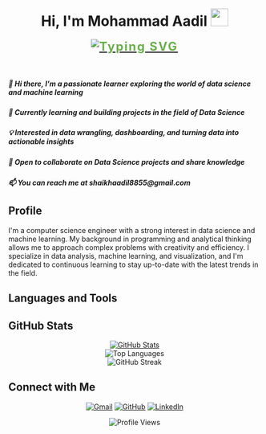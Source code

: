 <h1 align="center">Hi, I'm Mohammad Aadil <img src="https://media.giphy.com/media/hvRJCLFzcasrR4ia7z/giphy.gif" width="35"></h1>
<p align="center">
  <a href="https://github.com/DenverCoder1/readme-typing-svg">
    <img src="https://readme-typing-svg.herokuapp.com?lines=Data+Science+Enthusiast;Focused+Learner;Python|OOP;Machine+Learning|Deep+Learning|MLops;Always%20learning%20new%20things&center=true&width=500&height=50" alt="Typing SVG" style="color: #6ab04c; font-size: 24px; font-weight: bold; letter-spacing: 2px;">
  </a>
</p>
<br>
<h5>👋 Hi there, I'm a passionate learner exploring the world of data science and machine learning</h5>
<h5>🌱 Currently learning and building projects in the field of Data Science</h5>
<h5>💡 Interested in data wrangling, dashboarding, and turning data into actionable insights</h5>
<h5>💬 Open to collaborate on Data Science projects and share knowledge</h5>
<h5>📫 You can reach me at shaikhaadil8855@gmail.com</h5>

<h2>Profile</h2>

I'm a computer science engineer with a strong interest in data science and machine learning. My background in programming and analytical thinking allows me to approach complex problems with creativity and efficiency. I specialize in data analysis, machine learning, and visualization, and I'm dedicated to continuous learning to stay up-to-date with the latest trends in the field.

## Languages and Tools

<p align="center">
    <!-- Add badges for your languages and tools here -->
</p>

## GitHub Stats

<div align="center">
    <a href="https://github.com/Mohammad-Aadil">
      <img src="https://github-readme-stats.vercel.app/api?username=Mohammad-Aadil&show_icons=true&theme=radical" alt="GitHub Stats" />
    </a>
    <br/>
    <img src="https://github-readme-stats.vercel.app/api/top-langs/?username=Mohammad-Aadil&layout=compact&theme=radical" alt="Top Languages" />
    <br/>
    <img src="https://github-readme-streak-stats.herokuapp.com/?user=Mohammad-Aadil&theme=radical" alt="GitHub Streak" />
</div>

## Connect with Me

<p align="center">
    <a href="mailto:shaikhaadil8855@gmail.com"><img src="https://img.shields.io/badge/gmail-%23EA4335.svg?style=plastic&logo=gmail&logoColor=white" alt="Gmail"/></a>
    <a href="[https://github.com/Mohammad-Aadil]"><img src="https://img.shields.io/badge/github-%23181717.svg?style=plastic&logo=github&logoColor=white" alt="GitHub"/></a>
    <a href="https://www.linkedin.com/in/mrmohammadaadil/"><img src="https://img.shields.io/badge/linkedin-%230A66C2.svg?style=plastic&logo=linkedin&logoColor=white" alt="LinkedIn"/></a>
</p>

<!-- Display profile views -->
<p align="center"> 
    <img src="https://komarev.com/ghpvc/?username=Mohammad-Aadil&label=Profile%20views&color=0e75b6&style=plastic" alt="Profile Views" /> 
</p>

<!-- You can also include other sections like projects, contributions, certifications, etc. based on your profile. -->
